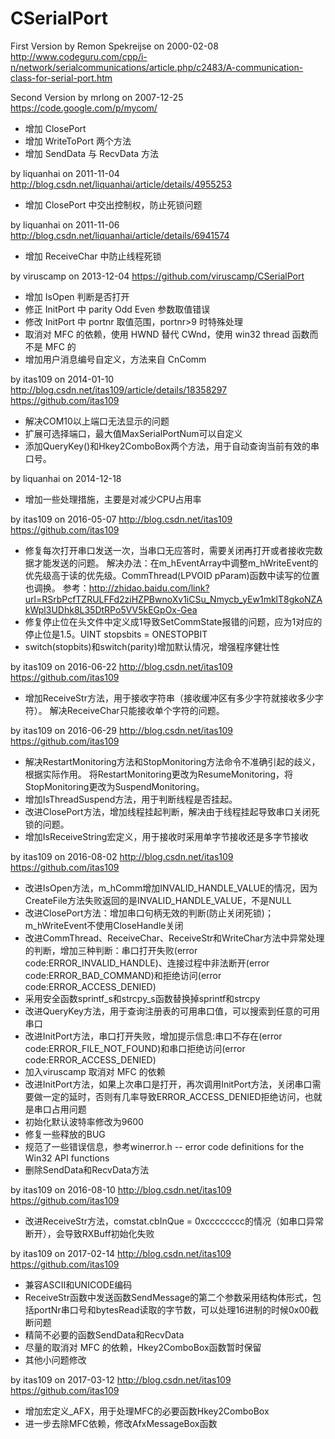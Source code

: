CSerialPort
===========

First Version by Remon Spekreijse on 2000-02-08
http://www.codeguru.com/cpp/i-n/network/serialcommunications/article.php/c2483/A-communication-class-for-serial-port.htm


Second Version by mrlong on 2007-12-25
https://code.google.com/p/mycom/
* 增加 ClosePort
* 增加 WriteToPort 两个方法
* 增加 SendData 与 RecvData 方法


by liquanhai on 2011-11-04
http://blog.csdn.net/liquanhai/article/details/4955253
* 增加 ClosePort 中交出控制权，防止死锁问题


by liquanhai on 2011-11-06
http://blog.csdn.net/liquanhai/article/details/6941574
* 增加 ReceiveChar 中防止线程死锁


by viruscamp on 2013-12-04
https://github.com/viruscamp/CSerialPort
* 增加 IsOpen 判断是否打开
* 修正 InitPort 中 parity Odd Even 参数取值错误
* 修改 InitPort 中 portnr 取值范围，portnr>9 时特殊处理
* 取消对 MFC 的依赖，使用 HWND 替代 CWnd，使用 win32 thread 函数而不是 MFC 的
* 增加用户消息编号自定义，方法来自 CnComm


by itas109 on 2014-01-10
http://blog.csdn.net/itas109/article/details/18358297
https://github.com/itas109
* 解决COM10以上端口无法显示的问题 
* 扩展可选择端口，最大值MaxSerialPortNum可以自定义 
* 添加QueryKey()和Hkey2ComboBox两个方法，用于自动查询当前有效的串口号。


by liquanhai on 2014-12-18
* 增加一些处理措施，主要是对减少CPU占用率

by itas109 on 2016-05-07
http://blog.csdn.net/itas109
https://github.com/itas109
* 修复每次打开串口发送一次，当串口无应答时，需要关闭再打开或者接收完数据才能发送的问题。
  解决办法：在m_hEventArray中调整m_hWriteEvent的优先级高于读的优先级。CommThread(LPVOID pParam)函数中读写的位置也调换。
  参考：http://zhidao.baidu.com/link?url=RSrbPcfTZRULFFd2ziHZPBwnoXv1iCSu_Nmycb_yEw1mklT8gkoNZAkWpl3UDhk8L35DtRPo5VV5kEGpOx-Gea
* 修复停止位在头文件中定义成1导致SetCommState报错的问题，应为1对应的停止位是1.5。UINT stopsbits = ONESTOPBIT
* switch(stopbits)和switch(parity)增加默认情况，增强程序健壮性

by itas109 on 2016-06-22
http://blog.csdn.net/itas109
https://github.com/itas109
* 增加ReceiveStr方法，用于接收字符串（接收缓冲区有多少字符就接收多少字符）。
       解决ReceiveChar只能接收单个字符的问题。

by itas109 on 2016-06-29
http://blog.csdn.net/itas109
https://github.com/itas109
* 解决RestartMonitoring方法和StopMonitoring方法命令不准确引起的歧义，根据实际作用。
		将RestartMonitoring更改为ResumeMonitoring，将StopMonitoring更改为SuspendMonitoring。
* 增加IsThreadSuspend方法，用于判断线程是否挂起。
* 改进ClosePort方法，增加线程挂起判断，解决由于线程挂起导致串口关闭死锁的问题。
* 增加IsReceiveString宏定义，用于接收时采用单字节接收还是多字节接收

by itas109 on 2016-08-02
http://blog.csdn.net/itas109
https://github.com/itas109
* 改进IsOpen方法，m_hComm增加INVALID_HANDLE_VALUE的情况，因为CreateFile方法失败返回的是INVALID_HANDLE_VALUE，不是NULL
* 改进ClosePort方法：增加串口句柄无效的判断(防止关闭死锁)；m_hWriteEvent不使用CloseHandle关闭
* 改进CommThread、ReceiveChar、ReceiveStr和WriteChar方法中异常处理的判断，增加三种判断：串口打开失败(error code:ERROR_INVALID_HANDLE)、连接过程中非法断开(error code:ERROR_BAD_COMMAND)和拒绝访问(error code:ERROR_ACCESS_DENIED)
* 采用安全函数sprintf_s和strcpy_s函数替换掉sprintf和strcpy
* 改进QueryKey方法，用于查询注册表的可用串口值，可以搜索到任意的可用串口
* 改进InitPort方法，串口打开失败，增加提示信息:串口不存在(error code:ERROR_FILE_NOT_FOUND)和串口拒绝访问(error code:ERROR_ACCESS_DENIED)
* 加入viruscamp 取消对 MFC 的依赖
* 改进InitPort方法，如果上次串口是打开，再次调用InitPort方法，关闭串口需要做一定的延时，否则有几率导致ERROR_ACCESS_DENIED拒绝访问，也就是串口占用问题
* 初始化默认波特率修改为9600
* 修复一些释放的BUG
* 规范了一些错误信息，参考winerror.h --  error code definitions for the Win32 API functions
* 删除SendData和RecvData方法

by itas109 on 2016-08-10
http://blog.csdn.net/itas109
https://github.com/itas109
*  改进ReceiveStr方法，comstat.cbInQue = 0xcccccccc的情况（如串口异常断开），会导致RXBuff初始化失败

by itas109 on 2017-02-14
http://blog.csdn.net/itas109
https://github.com/itas109
* 兼容ASCII和UNICODE编码
* ReceiveStr函数中发送函数SendMessage的第二个参数采用结构体形式，包括portNr串口号和bytesRead读取的字节数，可以处理16进制的时候0x00截断问题
* 精简不必要的函数SendData和RecvData
* 尽量的取消对 MFC 的依赖，Hkey2ComboBox函数暂时保留
* 其他小问题修改

by itas109 on 2017-03-12
http://blog.csdn.net/itas109
https://github.com/itas109
* 增加宏定义_AFX，用于处理MFC的必要函数Hkey2ComboBox
* 进一步去除MFC依赖，修改AfxMessageBox函数
